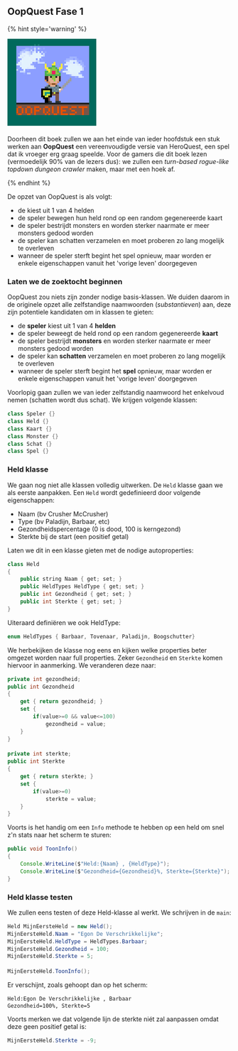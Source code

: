 
## OopQuest Fase 1
<!---NOBOOKSTART--->
<!---
1. Basis klassen monster, schat en helden met nodige properties
2. Random monster generator
3. Constructor om helden in te stellen + static kaartgenerator
4. Lijst van monsters, dictionary van schatten
5. overerving van monsters en kamers
6. exception handling voor user input
7. abstracte gameelement klasse
8. held+inventaris , kaart+monster+held
9. spelmanager
10. klaarmaken voor de toekomst ?--->
<!---NOBOOKEND--->

<!---NOBOOKSTART--->
{% hint style='warning' %}
<!---NOBOOKEND--->
<!---{aside}--->
<!--- {float:right, width:50%} --->
![](../assets/oopquesttitel.png)

Doorheen dit boek zullen we aan het einde van ieder hoofdstuk een stuk werken aan **OopQuest** een vereenvoudigde versie van HeroQuest, een spel dat ik vroeger erg graag speelde. Voor de gamers die dit boek lezen (vermoedelijk 90% van de lezers dus): we zullen een *turn-based rogue-like topdown dungeon crawler* maken, maar met een hoek af.
<!---{/aside}--->
<!---NOBOOKSTART--->
{% endhint %}
<!---NOBOOKEND--->



De opzet van OopQuest is als volgt:
* de kiest uit 1 van 4 helden
* de speler bewegen hun held rond op een random gegenereerde kaart
* de speler bestrijdt monsters en worden sterker naarmate er meer monsters gedood worden
* de speler kan schatten verzamelen en moet proberen zo lang mogelijk te overleven
* wanneer de speler sterft begint het spel opnieuw, maar worden er enkele eigenschappen vanuit het 'vorige leven' doorgegeven


### Laten we de zoektocht beginnen

OopQuest zou niets zijn zonder nodige basis-klassen. We duiden daarom in de originele opzet alle zelfstandige naamwoorden (*substantieven*) aan, deze zijn potentiele kandidaten om in klassen te gieten:

* de **speler** kiest uit 1 van 4 **helden**
* de speler beweegt de held rond op een random gegenereerde **kaart**
* de speler bestrijdt **monsters** en worden sterker naarmate er meer monsters gedood worden
* de speler kan **schatten** verzamelen en moet proberen zo lang mogelijk te overleven
* wanneer de speler sterft begint het **spel** opnieuw, maar worden er enkele eigenschappen vanuit het 'vorige leven' doorgegeven

Voorlopig gaan zullen we van ieder zelfstandig naamwoord het enkelvoud nemen (schatten wordt dus schat).
We krijgen volgende klassen:

```java
class Speler {}
class Held {}
class Kaart {}
class Monster {}
class Schat {}
class Spel {}
```

### Held klasse

We gaan nog niet alle klassen volledig uitwerken. De ``Held`` klasse gaan we als eerste aanpakken. Een ``Held`` wordt gedefinieerd door volgende eigenschappen:
* Naam (bv Crusher McCrusher)
* Type (bv Paladijn, Barbaar, etc)
* Gezondheidspercentage (0 is dood, 100 is kerngezond)
* Sterkte bij de start (een positief getal)

Laten we dit in een klasse gieten met de nodige autoproperties:

```java
class Held
{
    public string Naam { get; set; }
    public HeldTypes HeldType { get; set; }
    public int Gezondheid { get; set; }
    public int Sterkte { get; set; }
}
```

Uiteraard definiëren we ook HeldType:
```java
enum HeldTypes { Barbaar, Tovenaar, Paladijn, Boogschutter}
```

We herbekijken de klasse nog eens en kijken welke properties beter omgezet worden naar full properties. Zeker ``Gezondheid`` en ``Sterkte`` komen hiervoor in aanmerking. We veranderen deze naar:

```csharp
private int gezondheid;
public int Gezondheid
{
    get { return gezondheid; }
    set { 
        if(value>=0 && value<=100)
            gezondheid = value; 
    }   
}

private int sterkte;
public int Sterkte
{
    get { return sterkte; }
    set {
        if(value>=0)
            sterkte = value; 
    }
}
```

Voorts is het handig om een ``Info`` methode te hebben op een held om snel z'n stats naar het scherm te sturen:

```java
public void ToonInfo()
{
    Console.WriteLine($"Held:{Naam} , {HeldType}");
    Console.WriteLine($"Gezondheid={Gezondheid}%, Sterkte={Sterkte}");
}
```
### Held klasse testen

We zullen eens testen of deze Held-klasse al werkt. We schrijven in de ``main``:

```java
Held MijnEersteHeld = new Held();
MijnEersteHeld.Naam = "Egon De Verschrikkelijke";
MijnEersteHeld.HeldType = HeldTypes.Barbaar;
MijnEersteHeld.Gezondheid = 100;
MijnEersteHeld.Sterkte = 5;

MijnEersteHeld.ToonInfo();
```
Er verschijnt, zoals gehoopt dan op het scherm:

```text
Held:Egon De Verschrikkelijke , Barbaar
Gezondheid=100%, Sterkte=5
```

Voorts merken we dat volgende lijn de sterkte niét zal aanpassen omdat deze geen positief getal is:
```java
MijnEersteHeld.Sterkte = -9;
```